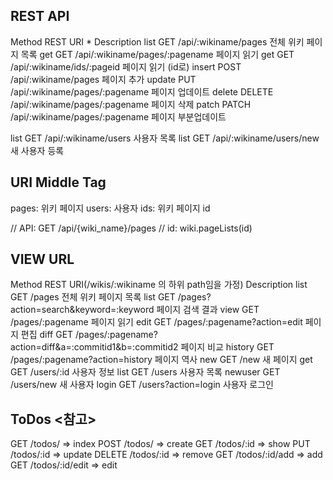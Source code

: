 REST API
---
Method  REST    URI *                             Description
list    GET     /api/:wikiname/pages              전체 위키 페이지 목록
get     GET     /api/:wikiname/pages/:pagename    페이지 읽기
get     GET     /api/:wikiname/ids/:pageid        페이지 읽기 (id로)
insert  POST    /api/:wikiname/pages              페이지 추가
update  PUT     /api/:wikiname/pages/:pagename    페이지 업데이트
delete  DELETE  /api/:wikiname/pages/:pagename    페이지 삭제
patch   PATCH   /api/:wikiname/pages/:pagename    페이지 부분업데이트

list    GET     /api/:wikiname/users              사용자 목록
list    GET     /api/:wikiname/users/new          새 사용자 등록


URI Middle Tag
--------------
pages: 위키 페이지
users: 사용자
ids: 위키 페이지 id


// API: GET /api/{wiki_name}/pages
// id:
wiki.pageLists(id)

VIEW URL
--------
Method  REST    URI(/wikis/:wikiname 의 하위 path임을 가정)             Description
list    GET     /pages                                                  전체 위키 페이지 목록
list    GET     /pages?action=search&keyword=:keyword                   페이지 검색 결과
view    GET     /pages/:pagename                                        페이지 읽기
edit    GET     /pages/:pagename?action=edit                            페이지 편집
diff    GET     /pages/:pagename?action=diff&a=:commitid1&b=:commitid2  페이지 비교
history GET     /pages/:pagename?action=history                         페이지 역사
new     GET     /new                                                    새 페이지
get     GET     /users/:id                                              사용자 정보
list    GET     /users                                                  사용자 목록
newuser GET     /users/new                                              새 사용자
login   GET     /users?action=login                                     사용자 로그인



ToDos <참고>
-----
GET      /todos/            => index
POST     /todos/            => create
GET      /todos/:id         => show
PUT      /todos/:id         => update
DELETE   /todos/:id         => remove
GET      /todos/:id/add     => add
GET      /todos/:id/edit    => edit